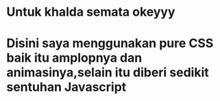 # Untuk khalda semata okeyyy
# Disini saya menggunakan pure CSS baik itu amplopnya dan animasinya,selain itu diberi sedikit sentuhan Javascript
